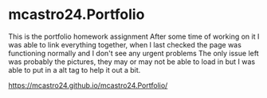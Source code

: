 # mcastro24.Portfolio
This is the portfolio homework assignment
After some time of working on it I was able to link everything together, when I last checked the page was functioning normally and I don't see any urgent problems
The only issue left was probably the pictures, they may or may not be able to load in but I was able to put in a alt tag to help it out a bit. 

https://mcastro24.github.io/mcastro24.Portfolio/ 
